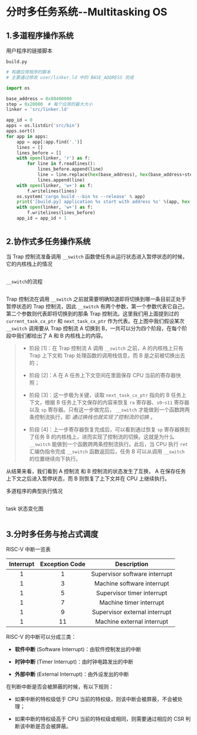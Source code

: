 # 分时多任务系统--Multitasking OS

## 1.多道程序操作系统

用户程序的链接脚本

`build.py`

```python
# 构建应用程序的脚本
# 主要通过修改 user/linker.ld 中的 BASE_ADDRESS 完成

import os

base_address = 0x80400000
step = 0x20000  # 每个应用的最大大小
linker = 'src/linker.ld'

app_id = 0
apps = os.listdir('src/bin')
apps.sort()
for app in apps:
    app = app[:app.find('.')]
    lines = []
    lines_before = []
    with open(linker, 'r') as f:
        for line in f.readlines():
            lines_before.append(line)
            line = line.replace(hex(base_address), hex(base_address+step*app_id))
            lines.append(line)
    with open(linker, 'w+') as f:
        f.writelines(lines)
    os.system('cargo build --bin %s --release' % app)
    print('[build.py] application %s start with address %s' %(app, hex(base_address+step*app_id)))
    with open(linker, 'w+') as f:
        f.writelines(lines_before)
    app_id = app_id + 1
```

# 

## 2.协作式多任务操作系统

当 Trap 控制流准备调用 `__switch` 函数使任务从运行状态进入暂停状态的时候，它的内核栈上的情况

<img title="" src="http://rcore-os.cn/rCore-Tutorial-Book-v3/_images/task-context.png" alt="" data-align="center">

`__switch`的流程

<img title="" src="http://rcore-os.cn/rCore-Tutorial-Book-v3/_images/switch.png" alt="" data-align="center">

Trap 控制流在调用 `__switch` 之前就需要明确知道即将切换到哪一条目前正处于暂停状态的 Trap 控制流，因此 `__switch` 有两个参数，第一个参数代表它自己，第二个参数则代表即将切换到的那条 Trap 控制流。这里我们用上面提到过的 `current_task_cx_ptr` 和 `next_task_cx_ptr` 作为代表。在上图中我们假设某次 `__switch` 调用要从 Trap 控制流 A 切换到 B，一共可以分为四个阶段，在每个阶段中我们都给出了 A 和 B 内核栈上的内容。

> - 阶段 [1]：在 Trap 控制流 A 调用 `__switch` 之前，A 的内核栈上只有 Trap 上下文和 Trap 处理函数的调用栈信息，而 B 是之前被切换出去的；
> 
> - 阶段 [2]：A 在 A 任务上下文空间在里面保存 CPU 当前的寄存器快照；
> 
> - 阶段 [3]：这一步极为关键，读取 `next_task_cx_ptr` 指向的 B 任务上下文，根据 B 任务上下文保存的内容来恢复 `ra` 寄存器、`s0~s11` 寄存器以及 `sp` 寄存器。只有这一步做完后， `__switch` 才能做到一个函数跨两条控制流执行，即 *通过换栈也就实现了控制流的切换* 。
> 
> - 阶段 [4]：上一步寄存器恢复完成后，可以看到通过恢复 `sp` 寄存器换到了任务 B 的内核栈上，进而实现了控制流的切换。这就是为什么 `__switch` 能做到一个函数跨两条控制流执行。此后，当 CPU 执行 `ret` 汇编伪指令完成 `__switch` 函数返回后，任务 B 可以从调用 `__switch` 的位置继续向下执行。

从结果来看，我们看到 A 控制流 和 B 控制流的状态发生了互换， A 在保存任务上下文之后进入暂停状态，而 B 则恢复了上下文并在 CPU 上继续执行。

多道程序的典型执行情况

<img title="" src="http://rcore-os.cn/rCore-Tutorial-Book-v3/_images/multiprogramming.png" alt="" data-align="center">

task 状态变化图

<img title="" src="http://rcore-os.cn/rCore-Tutorial-Book-v3/_images/fsm-coop.png" alt="" data-align="center">

## 3.分时多任务与抢占式调度

RISC-V 中断一览表

| Interrupt | Exception Code | Description                   |
|:---------:|:--------------:|:-----------------------------:|
| 1         | 1              | Supervisor software interrupt |
| 1         | 3              | Machine software interrupt    |
| 1         | 5              | Supervisor timer interrupt    |
| 1         | 7              | Machine timer interrupt       |
| 1         | 9              | Supervisor external interrupt |
| 1         | 11             | Machine external interrupt    |

RISC-V 的中断可以分成三类：

- **软件中断** (Software Interrupt)：由软件控制发出的中断

- **时钟中断** (Timer Interrupt)：由时钟电路发出的中断

- **外部中断** (External Interrupt)：由外设发出的中断

在判断中断是否会被屏蔽的时候，有以下规则：

- 如果中断的特权级低于 CPU 当前的特权级，则该中断会被屏蔽，不会被处理；

- 如果中断的特权级高于 CPU 当前的特权级或相同，则需要通过相应的 CSR 判断该中断是否会被屏蔽。

